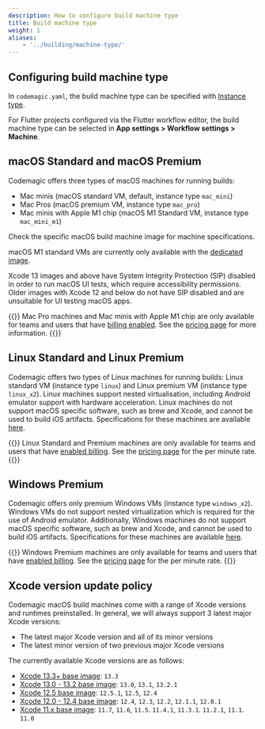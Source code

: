 ```yaml
---
description: How to configure build machine type
title: Build machine type
weight: 1
aliases:
    - '../building/machine-type/'
---
```


## Configuring build machine type

In `codemagic.yaml`, the build machine type can be specified with [Instance type](../yaml/yaml-getting-started/#instance-type).

For Flutter projects configured via the Flutter workflow editor, the build machine type can be selected in **App settings > Workflow settings > Machine**.

## macOS Standard and macOS Premium

Codemagic offers three types of macOS machines for running builds:

* Mac minis (macOS standard VM, default, instance type `mac_mini`)
* Mac Pros (macOS premium VM, instance type `mac_pro`)
* Mac minis with Apple M1 chip (macOS M1 Standard VM, instance type `mac_mini_m1`)

Check the specific macOS build machine image for machine specifications.

macOS M1 standard VMs are currently only available with the [dedicated image](../specs/versions-macos-m1-xcode-13-3/).

Xcode 13 images and above have System Integrity Protection (SIP) disabled in order to run macOS UI tests, which require accessibility permissions. Older images with Xcode 12 and below do not have SIP disabled and are unsuitable for UI testing macOS apps.

{{<notebox>}}
Mac Pro machines and Mac minis with Apple M1 chip are only available for teams and users that have [billing enabled](../billing/billing). See the [pricing page](https://codemagic.io/pricing/) for more information.
{{</notebox>}}

## Linux Standard and Linux Premium

Codemagic offers two types of Linux machines for running builds: Linux standard VM (instance type `linux`) and Linux premium VM (instance type `linux_x2`). Linux machines support nested virtualisation, including Android emulator support with hardware acceleration. Linux machines do not support macOS specific software, such as brew and Xcode, and cannot be used to build iOS artifacts. Specifications for these machines are available [here](../specs/versions-linux/#hardware).

{{<notebox>}}
Linux Standard and Premium machines are only available for teams and users that have [enabled billing](../billing/billing). See the [pricing page](https://codemagic.io/pricing/) for the per minute rate.
{{</notebox>}}

## Windows Premium

Codemagic offers only premium Windows VMs (instance type `windows_x2`). Windows VMs do not support nested virtualization which is required for the use of Android emulator. Additionally, Windows machines do not support macOS specific software, such as brew and Xcode, and cannot be used to build iOS artifacts. Specifications for these machines are available [here](../specs/versions-windows/).

{{<notebox>}}
Windows Premium machines are only available for teams and users that have [enabled billing](../billing/billing). See the [pricing page](https://codemagic.io/pricing/) for the per minute rate.
{{</notebox>}}

## Xcode version update policy

Codemagic macOS build machines come with a range of Xcode versions and runtimes preinstalled. In general, we will always support 3 latest major Xcode versions:

* The latest major Xcode version and all of its minor versions
* The latest minor version of two previous major Xcode versions

The currently available Xcode versions are as follows:

* [Xcode 13.3+ base image](../specs/versions-macos-xcode-13-3/): `13.3`
* [Xcode 13.0 - 13.2 base image](../specs/versions-macos-xcode-13-0/): `13.0`, `13.1`, `13.2.1`
* [Xcode 12.5 base image](../specs/versions-macos-xcode-12-5/): `12.5.1`, `12.5`, `12.4`
* [Xcode 12.0 - 12.4 base image](../specs/versions-macos-xcode-12-0/): `12.4`, `12.3`, `12.2`, `12.1.1`, `12.0.1`
* [Xcode 11.x base image](../specs/versions-macos-xcode-11/): `11.7`, `11.6`, `11.5`. `11.4.1`, `11.3.1`. `11.2.1`, `11.1`. `11.0`
